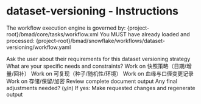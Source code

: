 # dataset-versioning - Instructions

<critical>The workflow execution engine is governed by: {project-root}/bmad/core/tasks/workflow.xml</critical>
<critical>You MUST have already loaded and processed: {project-root}/bmad/snowflake/workflows/dataset-versioning/workflow.yaml</critical>

<workflow>

<step n="1" goal="Understand Requirements">
<action>Ask the user about their requirements for this dataset versioning strategy</action>
<ask>What are your specific needs and constraints?</ask>
</step>

<step n="2" goal="快照策略（日期/增量/回补）">
<action>Work on 快照策略（日期/增量/回补）</action>
<template-output section="snapshots"/>
</step>

<step n="3" goal="可复现（种子/随机性/环境）">
<action>Work on 可复现（种子/随机性/环境）</action>
<template-output section="reproducibility"/>
</step>

<step n="4" goal="血缘与口径变更记录">
<action>Work on 血缘与口径变更记录</action>
<template-output section="lineage"/>
</step>

<step n="5" goal="存储/保留/加密">
<action>Work on 存储/保留/加密</action>
<template-output section="storage"/>
</step>

<step n="6" goal="Review and Finalize">
<action>Review complete document output</action>
<ask>Any final adjustments needed? (y/n)</ask>
<check>If yes:</check>
  <action>Make requested changes and regenerate output</action>
</step>

</workflow>
